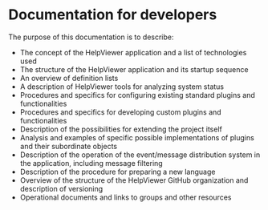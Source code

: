 # Documentation for developers

The purpose of this documentation is to describe:

- The concept of the HelpViewer application and a list of technologies used
- The structure of the HelpViewer application and its startup sequence
- An overview of definition lists
- A description of HelpViewer tools for analyzing system status
- Procedures and specifics for configuring existing standard plugins and functionalities
- Procedures and specifics for developing custom plugins and functionalities
- Description of the possibilities for extending the project itself
- Analysis and examples of specific possible implementations of plugins and their subordinate objects
- Description of the operation of the event/message distribution system in the application, including message filtering
- Description of the procedure for preparing a new language
- Overview of the structure of the HelpViewer GitHub organization and description of versioning
- Operational documents and links to groups and other resources
